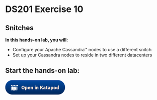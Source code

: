 # DS201 Exercise 10

## Snitches

**In this hands-on lab, you will:**
*	Configure your Apache Cassandra™ nodes to use a different snitch
*	Set up your Cassandra nodes to reside in two different datacenters



## Start the hands-on lab:

[![Open in KataPod](https://github.com/DataStax-Academy/katapod-shared-assets/blob/main/images/open-in-katapod.png)](https://gitpod.io/##https://github.com/DataStax-Academy/ds201-lab10/)